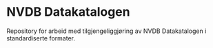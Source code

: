 # NVDB Datakatalogen

Repository for arbeid med tilgjengeliggjøring av NVDB Datakatalogen i standardiserte formater.
